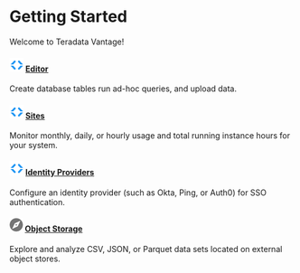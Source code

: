 # Getting Started

Welcome to Teradata Vantage!

#### ![Editor](Images/editor-icn-overview.png) [Editor](./Editor/Editor-Overview-GS.md)

Create database tables run ad-hoc queries, and upload data.
    
#### ![Sites](Images/editor-icn-overview.png) [Sites](./Sites/Sites-Overview-GS.md)

Monitor monthly, daily, or hourly usage and total running instance hours for your system.
  
#### ![Identity Providers](Images/editor-icn-overview.png) [Identity Providers](./IdentityProviders/Identity-Provider-Configure-GS.md)

Configure an identity provider (such as Okta, Ping, or Auth0) for SSO authentication.

#### ![Object Storage](Images/object-icn-storage.png) [Object Storage](./ObjectStorage/Object-Storage-Overview-GS.md)

Explore and analyze CSV, JSON, or Parquet data sets located on external object stores. 



